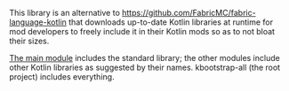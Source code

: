 This library is an alternative to https://github.com/FabricMC/fabric-language-kotlin that downloads up-to-date Kotlin libraries at runtime for mod developers to freely include it in their Kotlin mods so as to not bloat their sizes.

[The main module](./kbootstrap) includes the standard library; the other modules include other Kotlin libraries as suggested by their names.
kbootstrap-all (the root project) includes everything.
